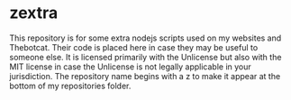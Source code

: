 # zextra

This repository is for some extra nodejs scripts used on my websites and Thebotcat. Their code is placed here in case they may be useful to someone else. It is licensed primarily with the Unlicense but also with the MIT license in case the Unlicense is not legally applicable in your jurisdiction. The repository name begins with a z to make it appear at the bottom of my repositories folder.
